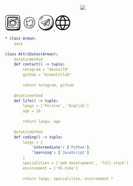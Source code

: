 <p align="center">
  <img src="https://capsule-render.vercel.app/api?text=Hey Everyone!🕹️&animation=fadeIn&type=waving&color=gradient&height=100"/>
</p>

<a href="https://www.instagram.com/_rmnaf/">
  <img height="50" src="insta.png"/>
</a>
<a href="https://www.twitter.com/_rmnaf7/">
  <img height="50" src="twitter.png"/>
</a>
<a href="https://t.me/devnull9">
  <img height="50" src="tg.png"/>
</a>
<a href="https://ArmanCollab.github.io">
  <img height="50" src="web.png"/>
</a>

```yaml
* class Arman:
    pass

class Attributes(Arman):
    @staticmethod
    def contact() -> tuple:
        telegram = "devnull9"
        github = "ArmanCollab"
        
        return telegram, github

    @staticmethod
    def life() -> tuple:
        langs = ['Persian', 'English']
        age = 18
        
        return langs, age

    @staticmethod
    def coding() -> tuple:
        langs = {
            'intermediate': ['Python'],
            'learning': ['JavaScript']
        }
        specialities = ['web development', 'full stack']
        environment = ['VS Code']
        
        return langs, specialities, environment *
```

